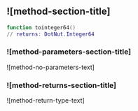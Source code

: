 ## ![method-section-title]


```lua
function tointeger64()
// returns: DotNut.Integer64
```


### ![method-parameters-section-title]

![method-no-parameters-text]

### ![method-returns-section-title]

![method-return-type-text]

